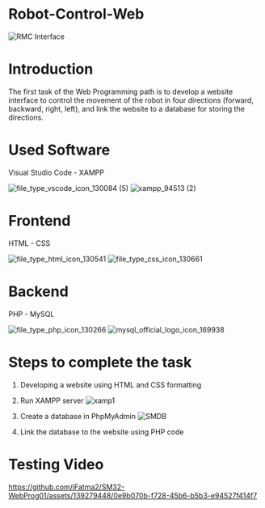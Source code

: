 # Robot-Control-Web
![RMC Interface](https://github.com/iFatma2/SM32-WebProg01/assets/139279448/e1dbb77f-1944-4efb-b4ec-6bcd351f1ea6)


  # Introduction
  The first task of the Web Programming path is to develop a website interface to control the movement of the robot in four directions (forward, backward, right, left), and link the website to a database for storing the directions.
  
  #  Used Software  
  
  Visual Studio Code - XAMPP

  ![file_type_vscode_icon_130084 (5)](https://github.com/iFatma2/SM32-WebProg01/assets/139279448/297c7b00-6298-4c1a-bf8f-3cfdae15f9f4)
  ![xampp_94513 (2)](https://github.com/iFatma2/SM32-WebProg01/assets/139279448/aa92840b-f3dc-405d-a898-cacc3aebd4b4)


  
  # Frontend
  
  HTML - CSS
    
  ![file_type_html_icon_130541](https://github.com/iFatma2/SM32-WebProg01/assets/139279448/06e9261a-77f8-4b9a-8e2b-6cdf1c5957ba)
  ![file_type_css_icon_130661](https://github.com/iFatma2/SM32-WebProg01/assets/139279448/3e958b07-b6d0-48be-9e87-1c7b961ab85e)



  # Backend

  PHP - MySQL

  ![file_type_php_icon_130266](https://github.com/iFatma2/SM32-WebProg01/assets/139279448/7dab2a4e-5057-4b11-94cd-f3b42f9aa149)
  ![mysql_official_logo_icon_169938](https://github.com/iFatma2/SM32-WebProg01/assets/139279448/4e5e0eba-1c2d-4334-a2cf-e5e169297923)



  
  
  # Steps to complete the task
  1) Developing a website using HTML and CSS formatting

  2) Run XAMPP server
     ![xamp1](https://github.com/iFatma2/SM32-WebProg01/assets/139279448/6a5a107c-353d-4306-a56f-82d26d6c5830)


  4) Create a database in PhpMyAdmin
     ![SMDB](https://github.com/iFatma2/SM32-WebProg01/assets/139279448/08586b7f-773b-4c0d-b075-a3b7a5b43f99)


  5) Link the database to the website using PHP code



  # Testing Video 
  

  https://github.com/iFatma2/SM32-WebProg01/assets/139279448/0e9b070b-f728-45b6-b5b3-e94527f414f7


